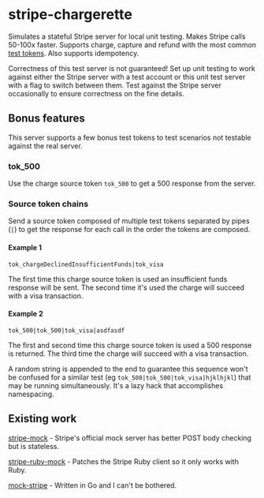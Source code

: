 # stripe-chargerette

Simulates a stateful Stripe server for local unit testing.  Makes Stripe calls 50-100x faster.  Supports charge, capture and refund with the most common [test tokens](https://stripe.com/docs/testing).  Also supports idempotency.

Correctness of this test server is not guaranteed!  Set up unit testing to work against either the Stripe server with a test account or this unit test server with a flag to switch between them.  Test against the Stripe server occasionally to ensure correctness on the fine details.

## Bonus features

This server supports a few bonus test tokens to test scenarios not testable against the real server.

### tok_500

Use the charge source token `tok_500` to get a 500 response from the server.

### Source token chains

Send a source token composed of multiple test tokens separated by pipes (`|`) to get the response for each call in the order the tokens are composed.

#### Example 1

`tok_chargeDeclinedInsufficientFunds|tok_visa`

The first time this charge source token is used an insufficient funds response will be sent.  The second time it's used the charge will succeed with a visa transaction.

#### Example 2

`tok_500|tok_500|tok_visa|asdfasdf`

The first and second time this charge source token is used a 500 response is returned.  The third time the charge will succeed with a visa transaction.

A random string is appended to the end to guarantee this sequence won't be confused for a similar test (eg `tok_500|tok_500|tok_visa|hjklhjkl`) that may be running simultaneously.  It's a lazy hack that accomplishes namespacing.

## Existing work

[stripe-mock](https://github.com/stripe/stripe-mock) - Stripe's official mock server has better POST body checking but is stateless.

[stripe-ruby-mock](https://github.com/rebelidealist/stripe-ruby-mock) - Patches the Stripe Ruby client so it only works with Ruby.

[mock-stripe](https://github.com/prasanthkv/mock-stripe) - Written in Go and I can't be bothered.
